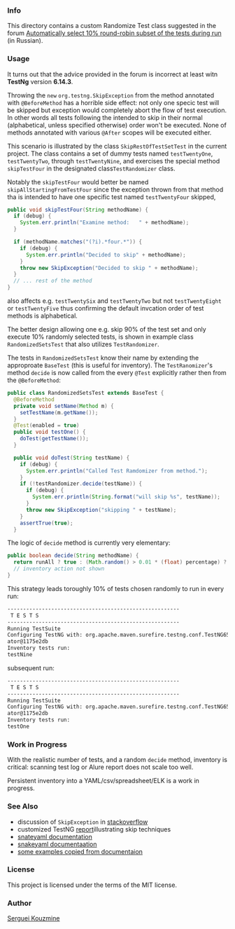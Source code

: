 ### Info

This directory contains a custom Randomize Test class suggested in the forum [Automatically select 10% round-robin subset of the tests during run](https://automated-testing.info/t/testng-zapusk-10-testov-s-randomnoj-vyborkoj/22059/7) (in Russian).

### Usage

It turns out that the advice provided in the forum is incorrect at least witn __TestNg__ version __6.14.3__.

Throwing the `new` `org.testng.SkipException` from the method annotated with `@BeforeMethod` has a horrible side effect: not only one specic test will be skipped but exception would completely abort the flow of test execution. In other words all tests following the intended to skip in their normal (alphabetical, unless specified otherwise) order won't be executed. None of methods annotated with various `@After` scopes will be executed either.

This scenario is illustrated by the class `SkipRestOfTestSetTest` in the current project. The class contains a set of dummy tests named `testTwentyOne`, `testTwentyTwo`, through `testTwentyNine`, and exercises the special method `skipTestFour` in the designated class`TestRandomizer` class.

Notably the `skipTestFour` would better be named `skipAllStartingFromTestFour` since the exception thrown from that method tha is intended to have one specific test named `testTwentyFour` skipped,
```java
public void skipTestFour(String methodName) {
  if (debug) {
    System.err.println("Examine method:   " + methodName);
  }

  if (methodName.matches("(?i).*four.*")) {
    if (debug) {
      System.err.println("Decided to skip" + methodName);
    }
    throw new SkipException("Decided to skip " + methodName);
  }
  // ... rest of the method
}
```
also affects e.g. `testTwentySix` and `testTwentyTwo` but not `testTwentyEight` or `testTwentyFive` thus confirming the default invcation order of test methods is alphabetical.

The better design allowing one e.g. skip 90% of the test set and only execute 10% randomly selected tests, is shown in example class `RandomizedSetsTest` that also utilizes `TestRandomizer`.

The tests in `RandomizedSetsTest` know their name by extending the approproate `BaseTest` (this is useful for inventory). The `TestRanomizer`'s method `decide` is now called from the every `@Test` explicitly rather then from the `@BeforeMethod`:

```java
public class RandomizedSetsTest extends BaseTest {
  @BeforeMethod
  private void setName(Method m) {
    setTestName(m.getName());
  }
  @Test(enabled = true)
  public void testOne() {
    doTest(getTestName());
  }

  public void doTest(String testName) {
    if (debug) {
      System.err.println("Called Test Ramdomizer from method.");
    }
    if (!testRandomizer.decide(testName)) {
      if (debug) {
        System.err.println(String.format("will skip %s", testName));
      }
      throw new SkipException("skipping " + testName);
    }
    assertTrue(true);
  }
```
The logic of `decide` method is currently very elementary:
```java
public boolean decide(String methodName) {
  return runAll ? true : (Math.random() > 0.01 * (float) percentage) ? false : true;
  // inventory action not shown
}
```
This strategy leads toroughly 10% of tests chosen randomly to run in every run:
```sh
-------------------------------------------------------
 T E S T S
-------------------------------------------------------
Running TestSuite
Configuring TestNG with: org.apache.maven.surefire.testng.conf.TestNG652Configur
ator@1175e2db
Inventory tests run:
testNine
```
subsequent run:
```sh
-------------------------------------------------------
 T E S T S
-------------------------------------------------------
Running TestSuite
Configuring TestNG with: org.apache.maven.surefire.testng.conf.TestNG652Configur
ator@1175e2db
Inventory tests run:
testOne
```
### Work in Progress

With the realistic number of tests, and a random `decide` method, inventory  is critical: scanning test log or Alure report does not scale too well.

Persistent inventory into a YAML/csv/spreadsheet/ELK is a work in progress.

### See Also
 * discussion of `SkipException` in [stackoverflow](https://stackoverflow.com/questions/21591712/how-do-i-use-testng-skipexception)
 * customized TestNG [report](https://github.com/djangofan/testng-custom-report-example)illustrating skip techniques
 * [snateyaml documentation](https://code.google.com/archive/p/snakeyaml/wikis/Documentation.wiki)
 * [snakeyaml documentaation](https://bitbucket.org/asomov/snakeyaml/wiki/Documentation)
 * [some examples copied from documentaion](https://www.programcreek.com/java-api-examples/?api=org.yaml.snakeyaml.DumperOptions)

### License
This project is licensed under the terms of the MIT license.

### Author
[Serguei Kouzmine](kouzmine_serguei@yahoo.com)
